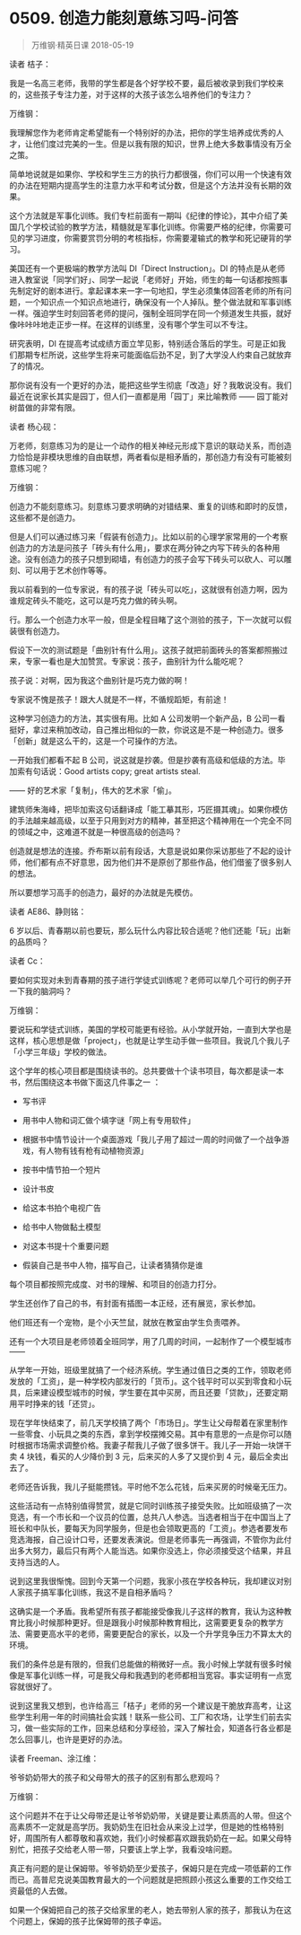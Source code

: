 # 0509. 创造力能刻意练习吗-问答
> 万维钢·精英日课
2018-05-19

读者 桔子：

我是一名高三老师，我带的学生都是各个好学校不要，最后被收录到我们学校来的，这些孩子专注力差，对于这样的大孩子该怎么培养他们的专注力？

万维钢：

我理解您作为老师肯定希望能有一个特别好的办法，把你的学生培养成优秀的人才，让他们度过完美的一生。但是以我有限的知识，世界上绝大多数事情没有万全之策。

简单地说就是如果你、学校和学生三方的执行力都很强，你们可以用一个快速有效的办法在短期内提高学生的注意力水平和考试分数，但是这个方法并没有长期的效果。

这个方法就是军事化训练。我们专栏前面有一期叫《纪律的悖论》，其中介绍了美国几个学校试验的教学方法，精髓就是军事化训练。你需要严格的纪律，你需要可见的学习进度，你需要赏罚分明的考核指标，你需要灌输式的教学和死记硬背的学习。

美国还有一个更极端的教学方法叫 DI「Direct Instruction」。DI 的特点是从老师进入教室说「同学们好」、同学一起说「老师好」开始，师生的每一句话都按照事先制定好的剧本进行。拿起课本来一字一句地扣，学生必须集体回答老师的所有问题，一个知识点一个知识点地进行，确保没有一个人掉队。整个做法就和军事训练一样。强迫学生时刻回答老师的提问，强制全班同学在同一个频道发生共振，就好像咔咔咔地走正步一样。在这样的训练里，没有哪个学生可以不专注。

研究表明，DI 在提高考试成绩方面立竿见影，特别适合落后的学生。可是正如我们那期专栏所说，这些学生将来可能面临后劲不足，到了大学没人约束自己就放弃了的情况。

那你说有没有一个更好的办法，能把这些学生彻底「改造」好？我敢说没有。我们最近在说家长其实是园丁，但人们一直都是用「园丁」来比喻教师 —— 园丁能对树苗做的非常有限。

读者 杨心砚：

万老师，刻意练习为的是让一个动作的相关神经元形成下意识的联动关系，而创造力恰恰是非模块思维的自由联想，两者看似是相矛盾的，那创造力有没有可能被刻意练习呢？

万维钢：

创造力不能刻意练习。刻意练习要求明确的对错结果、重复的训练和即时的反馈，这些都不是创造力。

但是人们可以通过练习来「假装有创造力」。比如以前的心理学家常用的一个考察创造力的方法是问孩子「砖头有什么用」，要求在两分钟之内写下砖头的各种用途。没有创造力的孩子只想到砌墙，有创造力的孩子会写下砖头可以砍人、可以雕刻、可以用于艺术创作等等。

我以前看到的一位专家说，有的孩子说「砖头可以吃」，这就很有创造力啊，因为谁规定砖头不能吃，这可以是巧克力做的砖头啊。

行。那么一个创造力水平一般，但是全程目睹了这个测验的孩子，下一次就可以假装很有创造力。

假设下一次的测试题是「曲别针有什么用」。这孩子就把前面砖头的答案都照搬过来，专家一看也是大加赞赏。专家说：孩子，曲别针为什么能吃呢？

孩子说：对啊，因为我这个曲别针是巧克力做的啊！

专家说不愧是孩子！跟大人就是不一样，不循规蹈矩，有前途！

这种学习创造力的方法，其实很有用。比如 A 公司发明一个新产品，B 公司一看挺好，拿过来稍加改动，自己推出相似的一款，你说这是不是一种创造力。很多「创新」就是这么干的，这是一个可操作的方法。

一开始我们都看不起 B 公司，说这就是抄袭。但是抄袭有高级和低级的方法。毕加索有句话说：Good artists copy; great artists steal.

—— 好的艺术家「复制」，伟大的艺术家「偷」。

建筑师朱海峰，把毕加索这句话翻译成「能工摹其形，巧匠摄其魂」。如果你模仿的手法越来越高级，以至于只用到对方的精神，甚至把这个精神用在一个完全不同的领域之中，这难道不就是一种很高级的创造吗？

创造就是想法的连接。乔布斯以前有段话，大意是说如果你采访那些了不起的设计师，他们都有点不好意思，因为他们并不是原创了那些作品，他们借鉴了很多别人的想法。

所以要想学习高手的创造力，最好的办法就是先模仿。

读者 AE86、静则铭：

6 岁以后、青春期以前也要玩，那么玩什么内容比较合适呢？他们还能「玩」出新的品质吗？

读者 Cc：

要如何实现对未到青春期的孩子进行学徒式训练呢？老师可以举几个可行的例子开一下我的脑洞吗？

万维钢：

要说玩和学徒式训练，美国的学校可能更有经验。从小学就开始，一直到大学也是这样，核心思想是做「project」，也就是让学生动手做一些项目。我说几个我儿子「小学三年级」学校的做法。

这个学年的核心项目都是围绕读书的。总共要做十个读书项目，每次都是读一本书，然后围绕这本书做下面这几件事之一 ：

* 写书评

* 用书中人物和词汇做个填字谜「网上有专用软件」
* 根据书中情节设计一个桌面游戏「我儿子用了超过一周的时间做了一个战争游戏，有人物有钱有枪有动植物资源」
* 按书中情节拍一个短片
* 设计书皮
* 给这本书拍个电视广告
* 给书中人物做黏土模型
* 对这本书提十个重要问题
* 假装自己是书中人物，描写自己，让读者猜猜你是谁

每个项目都按照完成度、对书的理解、和项目的创造力打分。

学生还创作了自己的书，有封面有插图一本正经，还有展览，家长参加。

他们班还有一个宠物，是个小天竺鼠，就放在教室由学生负责喂养。

还有一个大项目是老师领着全班同学，用了几周的时间，一起制作了一个模型城市 ——

从学年一开始，班级里就搞了一个经济系统。学生通过值日之类的工作，领取老师发放的「工资」，是一种学校内部发行的「货币」。这个钱平时可以买到零食和小玩具，后来建设模型城市的时候，学生要在其中买房，而且还要「贷款」，还要定期用平时挣来的钱「还贷」。

现在学年快结束了，前几天学校搞了两个「市场日」。学生让父母帮着在家里制作一些零食、小玩具之类的东西，拿到学校摆摊交易。其中有意思的一点是你可以随时根据市场需求调整价格。我妻子帮我儿子做了很多饼干。我儿子一开始一块饼干卖 4 块钱，看买的人少降价到 3 元，后来买的人多了又提价到 4 元，最后全卖出去了。

老师还告诉我，我儿子挺能攒钱。平时他不怎么花钱，后来买房的时候毫无压力。

这些活动有一点特别值得赞赏，就是它同时训练孩子接受失败。比如班级搞了一次竞选，有一个市长和一个议员的位置，总共八人参选。当选者相当于在中国当上了班长和中队长，要每天为同学服务，但是也会领取更高的「工资」。参选者要发布竞选海报，自己设计口号，还要发表演说。但是老师事先一再强调，不管你为此付出多大努力，最后只有两个人能当选。如果你没选上，你必须接受这个结果，并且支持当选的人。

说到这里我很惭愧。回到今天第一个问题，我家小孩在学校各种玩，我却建议对别人家孩子搞军事化训练，我这不是自相矛盾吗？

这确实是一个矛盾。我希望所有孩子都能接受像我儿子这样的教育，我认为这种教育比我小时候那种更好。但是跟我小时候那种教育相比，这需要更复杂的教学方法、需要更高水平的老师，需要更配合的家长，以及一个升学竞争压力不算太大的环境。

我们的条件总是有限的，但我们总能做的稍微好一点。我小时候上学就有很多时候像是军事化训练一样，可是我父母和我遇到的老师都相当宽容。事实证明有一点宽容就很好了。

说到这里我又想到，也许给高三「桔子」老师的另一个建议是干脆放弃高考，让这些学生利用一年的时间搞社会实践！联系一些公司、工厂和农场，让学生们前去实习，做一些实际的工作，回来总结和分享经验，深入了解社会，知道各行各业都是怎么回事儿，也许是更好的办法。

读者 Freeman、涂江维：

爷爷奶奶带大的孩子和父母带大的孩子的区别有那么悲观吗？

万维钢：

这个问题并不在于让父母带还是让爷爷奶奶带，关键是要让素质高的人带。但这个高素质不一定就是高学历。我奶奶生在旧社会从来没上过学，但是她的性格特别好，周围所有人都尊敬和喜欢她，我们小时候都喜欢跟我奶奶在一起。如果父母特别忙，把孩子交给老人带一带，只要该上学上学，我看没啥问题。

真正有问题的是让保姆带。爷爷奶奶至少爱孩子，保姆只是在完成一项低薪的工作而已。高普尼克说美国教育最大的一个问题就是把照顾小孩这么重要的工作交给工资最低的人去做。

如果一个保姆把自己的孩子交给家里的老人，她去带别人家的孩子，那我认为在这个问题上，保姆的孩子比保姆带的孩子幸运。





